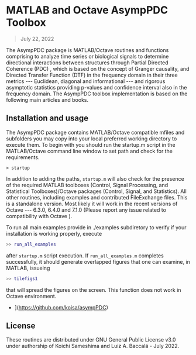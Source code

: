 # MATLAB and Octave AsympPDC Toolbox

> July 22, 2022

The AsympPDC package is MATLAB/Octave routines and functions comprising to analyze time series or biological signals to determine directional interactions between structures through Partial Directed Coherence (PDC) , which is based on the concept of Granger causality, and Directed Transfer Function (DTF) in the frequency domain in their three metrics --- Euclidean, diagonal and informational --- and rigorous asymptotic statistics providing p-values and confidence interval also in the frequency domain. The AsympPDC toolbox implementation is based on the following main articles and books.


## Installation and usage

The AsympPDC package contains MATLAB/Octave compatible mfiles and subfolders you may copy into your local preferred working directory to execute them. To begin with you should run the startup.m script in the MATLAB/Octave command line window to set path and check for the requirements.

`> startup`

In addition to adding the paths, `startup.m` will also check for the presence of the required MATLAB toolboxes (Control, Signal Processing, and Statistical Toolboxes)/Octave packages (Control, Signal, and Statistics). All other routines, including examples and contributed FileExchange files. This is a standalone version. Most likely it will work in the recent versions of Octave --- 6.3.0, 6.4.0 and 7.1.0 (Please report any issue related to compatibility with Octave ).

To run all main examples provide in ./examples subdiretory to verify if your installation is working properly, execute

```matlab
>> run_all_examples
```

after `startup.m` script execution. If `run_all_examples.m` completes successfully, it should generate overlapped figures that one can examine, in MATLAB, issueing

```matlab
>> tilefigs1
```

that will spread the figures on the screen. This function does not work in Octave environment.

* ](https://github.com/koisa/asympPDC)

## License

These routines are distributed under GNU General Public License v3.0 under
authorship of Koichi Sameshima and Luiz A. Baccalá - July 2022.
